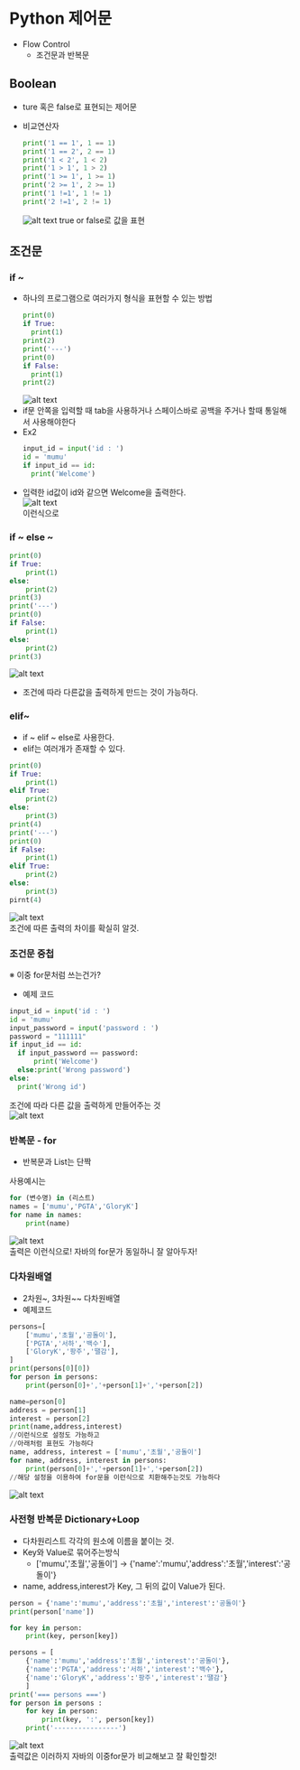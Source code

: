 # Python 제어문
- Flow Control
  - 조건문과 반복문

## Boolean
- ture 혹은 false로 표현되는 제어문

- 비교연산자
   ```python
  print('1 == 1', 1 == 1)  
  print('1 == 2', 2 == 1)  
  print('1 < 2', 1 < 2)  
  print('1 > 1', 1 > 2)  
  print('1 >= 1', 1 >= 1)  
  print('2 >= 1', 2 >= 1)  
  print('1 !=1', 1 != 1)  
  print('2 !=1', 2 != 1)
  ```
    ![alt text](image-17.png)
true or false로 값을 표현

## 조건문
### if ~
- 하나의 프로그램으로 여러가지 형식을 표현할 수 있는 방법
  ```python
  print(0)  
  if True:
    print(1)
  print(2)
  print('---')
  print(0)  
  if False:
    print(1)
  print(2)
  ```
  ![alt text](image-18.png)  
- if문 안쪽을 입력할 때 tab을 사용하거나 스페이스바로 공백을 주거나 할때 통일해서 사용해야한다
- Ex2
  ```python
  input_id = input('id : ')
  id = 'mumu'
  if input_id == id:
    print('Welcome')
    ```
- 입력한 id값이 id와 같으면 Welcome을 출력한다.  
![alt text](image-19.png)  
이런식으로

### if ~ else ~
```python
print(0)
if True:
    print(1)
else:
    print(2)
print(3)
print('---')
print(0)
if False:
    print(1)
else:
    print(2)
print(3)
```
![alt text](image-20.png)  
- 조건에 따라 다른값을 출력하게 만드는 것이 가능하다.

### elif~
- if ~ elif ~ else로 사용한다.
- elif는 여러개가 존재할 수 있다.

```python
print(0)
if True:
    print(1)
elif True:
    print(2)
else:
    print(3)
print(4)
print('---')
print(0)
if False:
    print(1)
elif True:
    print(2)
else:
    print(3)
pirnt(4)
```
![alt text](image-21.png)  
조건에 따른 출력의 차이를 확실히 알것.

### 조건문 중첩
 ※ 이중 for문처럼 쓰는건가?
 - 예제 코드
  ```python
  input_id = input('id : ')
id = 'mumu'
input_password = input('password : ')
password = "111111"
if input_id == id:
    if input_password == password:
        print('Welcome')
    else:print('Wrong password')
else:
    print('Wrong id')
```
조건에 따라 다른 값을 출력하게 만들어주는 것  
![alt text](image-22.png)

### 반복문 - for
- 반복문과 List는 단짝  

사용예시는
```python
for (변수명) in (리스트)
names = ['mumu','PGTA','GloryK']
for name in names:
    print(name)
```
![alt text](image-23.png)  
출력은 이런식으로! 자바의 for문가 동일하니 잘 알아두자!

### 다차원배열
- 2차원~, 3차원~~ 다차원배열
- 예제코드
```python
persons=[
    ['mumu','초월','공돌이'],
    ['PGTA','서하','백수'],
    ['GloryK','팡주','땔감'],
]
print(persons[0][0])
for person in persons:
    print(person[0]+','+person[1]+','+person[2])

name=person[0]
address = person[1]
interest = person[2]
print(name,address,interest)
//이런식으로 설정도 가능하고
//아래처럼 표현도 가능하다
name, address, interest = ['mumu','초월','공돌이']
for name, address, interest in persons:
    print(person[0]+','+person[1]+','+person[2])
//해당 설정을 이용하여 for문을 이런식으로 치환해주는것도 가능하다
```
![alt text](image-24.png)

### 사전형 반복문 Dictionary+Loop
- 다차원리스트 각각의 원소에 이름을 붙이는 것.
- Key와 Value로 묶어주는방식
  - ['mumu','초월','공돌이']
-> {'name':'mumu','address':'초월','interest':'공돌이'}
- name, address,interest가 Key, 그 뒤의 값이 Value가 된다.
```python
person = {'name':'mumu','address':'초월','interest':'공돌이'}
print(person['name'])

for key in person:
    print(key, person[key])

persons = [    
    {'name':'mumu','address':'초월','interest':'공돌이'},
    {'name':'PGTA','address':'서하','interest':'백수'},
    {'name':'GloryK','address':'팡주','interest':'땔감'}
    ]
print('=== persons ===')
for person in persons :
    for key in person:
        print(key, ':', person[key])
    print('----------------')
```
![alt text](image-25.png)  
출력값은 이러하지 자바의 이중for문가 비교해보고 잘 확인할것!